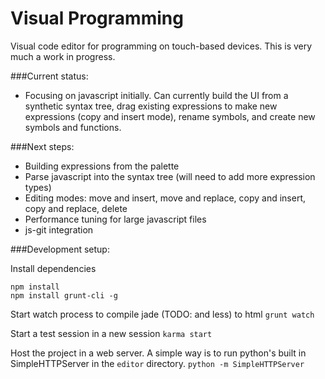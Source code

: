 Visual Programming
==================

Visual code editor for programming on touch-based devices. This is very much a work in progress.

###Current status:
* Focusing on javascript initially. Can currently build the UI from a synthetic syntax tree, drag existing expressions to make new expressions (copy and insert mode), rename symbols, and create new symbols and functions. 

###Next steps:
* Building expressions from the palette
* Parse javascript into the syntax tree (will need to add more expression types)
* Editing modes: move and insert, move and replace, copy and insert, copy and replace, delete
* Performance tuning for large javascript files
* js-git integration

###Development setup:

Install dependencies
```
npm install
npm install grunt-cli -g
```

Start watch process to compile jade (TODO: and less) to html
```grunt watch```

Start a test session in a new session
```karma start```

Host the project in a web server. A simple way is to run python's built in SimpleHTTPServer in the ```editor``` directory.
```python -m SimpleHTTPServer```